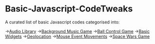 # Basic-Javascript-CodeTweaks
A curated list of basic Javascript codes categorised into:

->[Audio Library](https://github.com/Donyme/Basic-Javascript-CodeTweaks/tree/master/Basic%20Javascript%20Code%20Tweaks/Audio%20library)
->[Background Music Game](https://github.com/Donyme/Basic-Javascript-CodeTweaks/tree/master/Basic%20Javascript%20Code%20Tweaks/Background%20Music%20Game)
->[Ball Control Game](https://github.com/Donyme/Basic-Javascript-CodeTweaks/tree/master/Basic%20Javascript%20Code%20Tweaks/Ball%20Control%20Game)
->[Basic Widgets](https://github.com/Donyme/Basic-Javascript-CodeTweaks/tree/master/Basic%20Javascript%20Code%20Tweaks/Basic%20widgets)
->[Geolocation](https://github.com/Donyme/Basic-Javascript-CodeTweaks/tree/master/Basic%20Javascript%20Code%20Tweaks/Geolocation)
->[Mouse Event Movements](https://github.com/Donyme/Basic-Javascript-CodeTweaks/tree/master/Basic%20Javascript%20Code%20Tweaks/Mouse%20movement%20events)
->[Space Wars Game](https://github.com/Donyme/Basic-Javascript-CodeTweaks/tree/master/Basic%20Javascript%20Code%20Tweaks/Space%20wars%20game)
